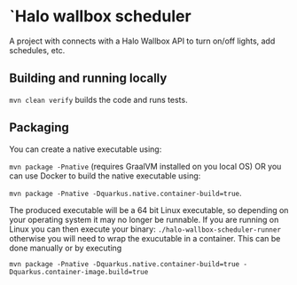 # `Halo wallbox scheduler
A project with connects with a Halo Wallbox API to turn on/off lights, add schedules, etc.

## Building and running locally
```mvn clean verify``` builds the code and runs tests.

## Packaging
You can create a native executable using: 

`mvn package -Pnative` (requires GraalVM installed on you local OS) OR you can use Docker to build the native executable using:

`mvn package -Pnative -Dquarkus.native.container-build=true`.

The produced executable will be a 64 bit Linux executable, so depending on your operating system it may no longer be runnable. If you are running on Linux you can then execute your binary: `./halo-wallbox-scheduler-runner` otherwise you will need to wrap the exucutable in a container. This can be done manually or by executing

```mvn package -Pnative -Dquarkus.native.container-build=true -Dquarkus.container-image.build=true```

